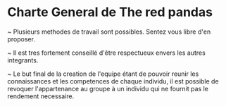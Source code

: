 Charte General de The red pandas
=======

~ Plusieurs methodes de travail sont possibles. Sentez vous libre d'en proposer.

~ Il est tres fortement conseillé d'être respectueux envers les autres integrants.

~ Le but final de la creation de l'equipe étant de pouvoir reunir les connaissances et les competences de chaque individu, il est possible de revoquer l'appartenance au groupe à un individu qui ne fournit pas le rendement necessaire.
